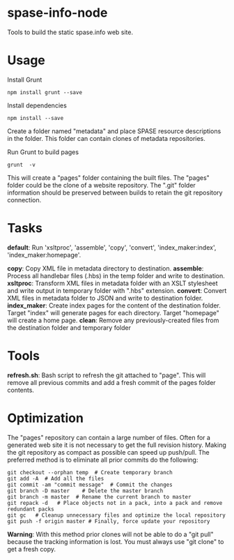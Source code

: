 # spase-info-node
Tools to build the static spase.info web site.

# Usage
Install Grunt 

```
npm install grunt --save
```

Install dependencies

```
npm install --save
```

Create a folder named "metadata" and place SPASE resource descriptions in the folder.
This folder can contain clones of metadata repositories.

Run Grunt  to build pages

```
grunt  -v
```

This will create a "pages" folder containing the built files. The "pages" folder could be
the clone of a website repository. The ".git" folder information should be preserved between builds
to retain the git repository connection.

# Tasks

**default**: Run 'xsltproc', 'assemble', 'copy', 'convert', 'index_maker:index', 'index_maker:homepage'.

**copy**: Copy XML file in metadata directory to destination.
**assemble**: Process all handlebar files (.hbs) in the temp folder and write to destination.
**xsltproc**: Transform XML files in metadata folder with an XSLT stylesheet and write output in temporary folder with ".hbs" extension.
**convert**: Convert XML files in metadata folder to JSON and write to destination folder.
**index_maker**: Create index pages for the content of the destination folder.  Target "index" will generate pages for each directory. Target "homepage" will create a home page.
**clean**: Remove any previously-created files from the destination folder and temporary folder

# Tools

**refresh.sh**: Bash script to refresh the git attached to "page". This will remove all previous commits and add a fresh commit of the pages folder contents.

# Optimization

The "pages" repository can contain a large number of files. Often for a generated web site it is not
necessary to get the full revision history. Making the git repository as compact as possible can speed up push/pull. 
The preferred method is to eliminate all prior commits do the following:

```
git checkout --orphan temp	# Create temporary branch
git add -A	# Add all the files
git commit -am "commit message"  # Commit the changes
git branch -D master	# Delete the master branch
git branch -m master  # Rename the current branch to master
git repack -d   # Place objects not in a pack, into a pack and remove redundant packs
git gc   # Cleanup unnecessary files and optimize the local repository
git push -f origin master # Finally, force update your repository
```

**Warning**: With this method prior clones will not be able to do a "git pull" because the tracking information is lost.
You must always use "git clone" to get a fresh copy.
